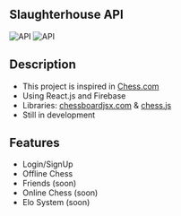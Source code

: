 ## Slaughterhouse API

<p align="left">
  <img src="https://user-images.githubusercontent.com/62404655/225074329-30498859-e806-4c4e-b9ce-26c676bb2bac.png" alt="API" />
  <img src="https://user-images.githubusercontent.com/62404655/225074920-4b1d4c16-1626-4eac-bd54-a7c3f9a8ed98.png" alt="API" />
</p>
                                                                                                                            
## Description

- This project is inspired in [Chess.com](https://www.chess.com/)
- Using React.js and Firebase
- Libraries: [chessboardjsx.com](https://chessboardjsx.com/) & [chess.js](https://github.com/jhlywa/chess.js)
- Still in development

## Features

- Login/SignUp
- Offline Chess
- Friends (soon)
- Online Chess (soon)
- Elo System (soon)
